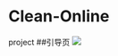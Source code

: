 # Clean-Online
project
##引导页
![](file:///var/folders/6s/4_b09yts4n15dvd3_h1y60xw0000gn/T/cn.wiz.wiznoteformac/WizNote/bc475bd3-9189-40a9-b310-f22ec4e4a3fd.png)
